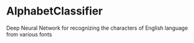 # AlphabetClassifier
Deep Neural Network for recognizing the characters of English language from various fonts
